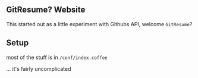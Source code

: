 ## GitResume? Website
This started out as a little experiment with Githubs API, welcome `GitResume`?

## Setup
most of the stuff is in `/conf/index.coffee`

... it's fairly uncomplicated